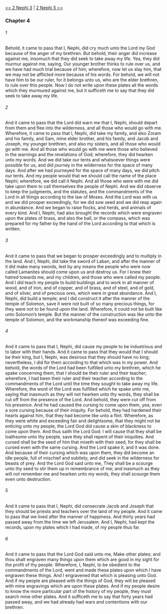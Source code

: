 [<< 2 Nephi 3](2%20Nephi%203.md)  |  [2 Nephi 5 >>](2%20Nephi%205.md)

### Chapter 4
###### 1
Behold, it came to pass that I, Nephi, did cry much unto the Lord my God because of the anger of my brethren. But behold, their anger did increase against me, insomuch that they did seek to take away my life. Yea, they did murmur against me, saying, Our younger brother thinks to rule over us, and we have had much trial because of him; wherefore, now let us slay him, that we may not be afflicted more because of his words. For behold, we will not have him to be our ruler, for it belongs unto us, who are the elder brethren, to rule over this people. Now I do not write upon these plates all the words which they murmured against me, but it sufficeth me to say that they did seek to take away my life.

###### 2
And it came to pass that the Lord did warn me that I, Nephi, should depart from them and flee into the wilderness, and all those who would go with me. Wherefore, it came to pass that I, Nephi, did take my family, and also Zoram and his family, and Sam, mine elder brother, and his family, and Jacob and Joseph, my younger brethren, and also my sisters, and all those who would go with me. And all those who would go with me were those who believed in the warnings and the revelations of God; wherefore, they did hearken unto my words. And we did take our tents and whatsoever things were possible for us, and did journey in the wilderness for the space of many days. And after we had journeyed for the space of many days, we did pitch our tents. And my people would that we should call the name of the place Nephi; wherefore, we did call it Nephi. And all those who were with me did take upon them to call themselves the people of Nephi. And we did observe to keep the judgments, and the statutes, and the commandments of the Lord in all things according to the law of Moses. And the Lord was with us and we did prosper exceedingly, for we did sow seed and we did reap again in abundance. And we began to raise flocks, and herds, and animals of every kind. And I, Nephi, had also brought the records which were engraven upon the plates of brass, and also the ball, or the compass, which was prepared for my father by the hand of the Lord according to that which is written.

###### 3
And it came to pass that we began to prosper exceedingly and to multiply in the land. And I, Nephi, did take the sword of Laban, and after the manner of it did make many swords, lest by any means the people who were now called Lamanites should come upon us and destroy us. For I knew their hatred towards me, and my children, and those who were called my people. And I did teach my people to build buildings and to work in all manner of wood, and of iron, and of copper, and of brass, and of steel, and of gold, and of silver, and of precious ores, which were in great abundance. And I, Nephi, did build a temple; and I did construct it after the manner of the temple of Solomon, save it were not built of so many precious things, for they were not to be found upon the land. Wherefore, it could not be built like unto Solomon’s temple. But the manner of the construction was like unto the temple of Solomon, and the workmanship thereof was exceeding fine.

###### 4
And it came to pass that I, Nephi, did cause my people to be industrious and to labor with their hands. And it came to pass that they would that I should be their king, but I, Nephi, was desirous that they should have no king; nevertheless, I did for them according to that which was in my power. And behold, the words of the Lord had been fulfilled unto my brethren, which he spake concerning them, that I should be their ruler and their teacher; wherefore, I had been their ruler and their teacher according to the commandments of the Lord until the time they sought to take away my life. Wherefore, the word of the Lord was fulfilled which he spake unto me, saying that inasmuch as they will not hearken unto thy words, they shall be cut off from the presence of the Lord. And behold, they were cut off from his presence. And he had caused the cursing to come upon them, yea, even a sore cursing because of their iniquity. For behold, they had hardened their hearts against him, that they had become like unto a flint. Wherefore, as they were white and exceeding fair and delightsome, that they might not be enticing unto my people, the Lord God did cause a skin of blackness to come upon them. And thus saith the Lord God: I will cause that they shall be loathsome unto thy people, save they shall repent of their iniquities. And cursed shall be the seed of him that mixeth with their seed, for they shall be cursed even with the same cursing. And the Lord spake it, and it was done. And because of their cursing which was upon them, they did become an idle people, full of mischief and subtlety, and did seek in the wilderness for beasts of prey. And the Lord God said unto me, They shall be a scourge unto thy seed to stir them up in remembrance of me; and inasmuch as they will not remember me and hearken unto my words, they shall scourge them even unto destruction.

###### 5
And it came to pass that I, Nephi, did consecrate Jacob and Joseph that they should be priests and teachers over the land of my people. And it came to pass that we lived after the manner of happiness. And thirty years had passed away from the time we left Jerusalem. And I, Nephi, had kept the records, upon my plates which I had made, of my people thus far.

###### 6
And it came to pass that the Lord God said unto me, Make other plates; and thou shalt engraven many things upon them which are good in my sight for the profit of thy people. Wherefore, I, Nephi, to be obedient to the commandments of the Lord, went and made these plates upon which I have engraven these things. And I engravened that which is pleasing unto God. And if my people are pleased with the things of God, they will be pleased with mine engravings which are upon these plates. And if my people desire to know the more particular part of the history of my people, they must search mine other plates. And it sufficeth me to say that forty years had passed away, and we had already had wars and contentions with our brethren.